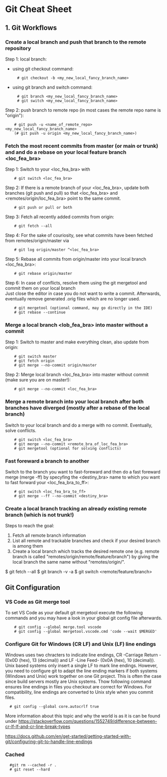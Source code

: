 # Git Cheat Sheet

## 1. Git Workflows

### Create a local branch and push that branch to the remote repository
Step 1: local branch:   
- using git checkout command:
  
        # git checkout -b <my_new_local_fancy_branch_name>

- using git branch and switch command:
  
        # git branch <my_new_local_fancy_branch_name>
        # git switch <my_new_local_fancy_branch_name>

Step 2: push branch to remote repo (in most cases the remote repo name is "origin"):

        # git push -u <name_of_remote_repo> <my_new_local_fancy_branch_name>
        (# git push -u origin <my_new_local_fancy_branch_name>)

### Fetch the most recent commits from master (or main or trunk) and and do a rebase on your local feature branch <loc_fea_bra>
Step 1: Switch to your <loc_fea_bra> with

        # git switch <loc_fea_bra> 

Step 2: If there is a remote branch of your <loc_fea_bra>, update both branches (git push and pull) so that <loc_fea_bra> and <remotes/origin/loc_fea_bra> point to the same commit.

        # git push or pull or both

Step 3: Fetch all recently added commits from origin:

        # git fetch --all

Step 4: For the sake of couriosity, see what commits have been fetched from remotes/origin/master via

        # git log origin/master ^<loc_fea_bra>

Step 5: Rebase all commits from origin/master into your local branch  <loc_fea_bra>:

        # git rebase origin/master

Step 6: In case of conflicts, resolve them using the git mergetool and commit them on your local branch     
Just close the editor in case you do not want to write a commit. Afterwards, eventually remove generated .orig files which are no longer used.

        # git mergetool (optional command, may go directly in the IDE)
        # git rebase --continue

### Merge a local branch <lob_fea_bra> into master without a commit
Step 1: Switch to master and make everything clean, also update from origin:

        # git switch master
        # git fetch origin
        # git merge --no-commit origin/master

Step 2: Merge local branch <loc_fea_bra> into master without commit (make sure you are on master!):

        # git merge --no-commit <loc_fea_bra>


### Merge a remote branch into your local branch after both branches have diverged (mostly after a rebase of the local branch)
Switch to your local branch and do a merge with no commit. Eventually, solve conflicts.

        # git switch <loc_fea_bra>
        # git merge --no-commit <remote_bra_of_loc_fea_bra>
        # git mergetool (optional for solving conflicts)

### Fast foreward a branch to another
Switch to the branch you want to fast-foreward and then do a fast foreward merge (merge -ff) by specyfing the <destiny_bra> name to which you want to fast forward your <loc_fea_bra_to_ff>:

        # git switch <loc_fea_bra_to_ff>
        # git merge --ff --no-commit <destiny_bra>

### Create a local branch tracking an already existing remote branch (which is not trunk!)
Steps to reach the goal:
  1. Fetch all remote branch information
  2. List all remote and trackable branches and check if your desired branch is among them 
  3. Create a local branch which tracks the desired remote one (e.g. remote branch is called "remotes/origin/remote/feature/branch") by giving the local branch the same name without "remotes/origin/".

  $ git fetch --all
  $ git branch -v -a 
  $ git switch <remote/feature/branch>

## Git Configuration 

### VS Code as Git merge tool
To set VS Code as your default git mergetool execute the following commands and you may have a look in your global git config file afterwards.

        # git config --global merge.tool vscode
        # git config --global mergetool.vscode.cmd 'code --wait $MERGED'

### Configure Git for Windows (CR LF) and Unix (LF) line endings
Windows uses two chracters to indicate line endings, CR -Carriage Return - (0x0D (hex), 13 (decimal)) and LF -Line Feed- (0x0A (hex), 10 (decimal)).
Unix based systems only insert a single LF to mark line endings.
However, you need to configure git to adapt the line ending markers if both systems (Windows and Unix) work together on one Git project. This is often the case since build
servers mostly are Unix systems. Thow following command ensures line endings in files you checkout are correct for Windows. For compatibility, line endings are converted to Unix style when you commit files. 

      # git config --global core.autocrlf true

More information about this topic and why the world is as it is can be found under 
  https://stackoverflow.com/questions/1552749/difference-between-cr-lf-lf-and-cr-line-break-types

  https://docs.github.com/en/get-started/getting-started-with-git/configuring-git-to-handle-line-endings

  
      
### Cached

      #git rm --cached -r .
      # git reset --hard
        
